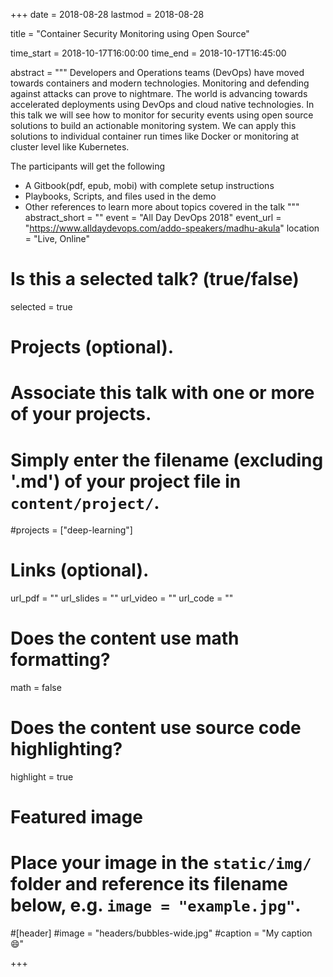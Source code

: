 +++
date = 2018-08-28
lastmod = 2018-08-28

title = "Container Security Monitoring using Open Source"

time_start = 2018-10-17T16:00:00
time_end = 2018-10-17T16:45:00

abstract = """
Developers and Operations teams (DevOps) have moved towards containers and modern technologies. Monitoring and defending against attacks can prove to nightmare. The world is advancing towards accelerated deployments using DevOps and cloud native technologies. In this talk we will see how to monitor for security events using open source solutions to build an actionable monitoring system. We can apply this solutions to individual container run times like Docker or monitoring at cluster level like Kubernetes.

The participants will get the following

* A Gitbook(pdf, epub, mobi) with complete setup instructions
* Playbooks, Scripts, and files used in the demo
* Other references to learn more about topics covered in the talk
"""
abstract_short = ""
event = "All Day DevOps 2018"
event_url = "https://www.alldaydevops.com/addo-speakers/madhu-akula"
location = "Live, Online"

# Is this a selected talk? (true/false)
selected = true

# Projects (optional).
#   Associate this talk with one or more of your projects.
#   Simply enter the filename (excluding '.md') of your project file in `content/project/`.
#projects = ["deep-learning"]

# Links (optional).
url_pdf = ""
url_slides = ""
url_video = ""
url_code = ""

# Does the content use math formatting?
math = false

# Does the content use source code highlighting?
highlight = true

# Featured image
# Place your image in the `static/img/` folder and reference its filename below, e.g. `image = "example.jpg"`.

#[header]
#image = "headers/bubbles-wide.jpg"
#caption = "My caption :smile:"

+++